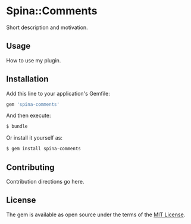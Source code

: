 # Spina::Comments
Short description and motivation.

## Usage
How to use my plugin.

## Installation
Add this line to your application's Gemfile:

```ruby
gem 'spina-comments'
```

And then execute:
```bash
$ bundle
```

Or install it yourself as:
```bash
$ gem install spina-comments
```

## Contributing
Contribution directions go here.

## License
The gem is available as open source under the terms of the [MIT License](https://opensource.org/licenses/MIT).
